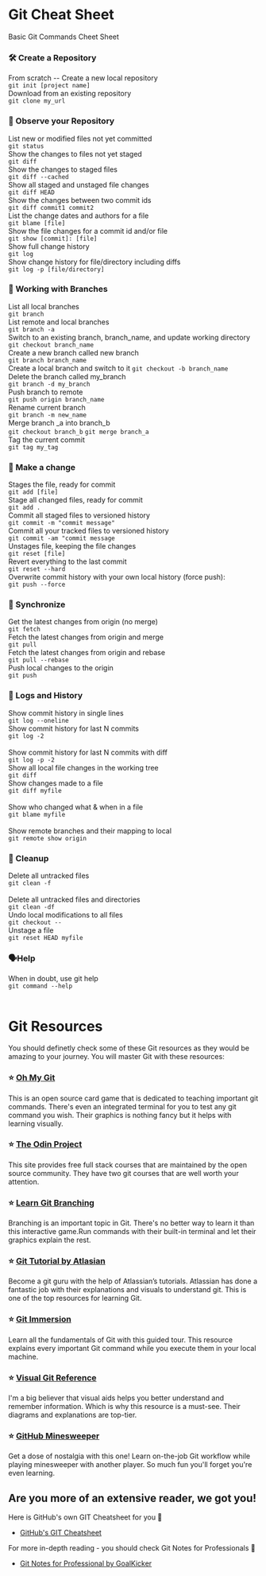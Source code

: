 # Git Cheat Sheet
Basic Git Commands Cheet Sheet

### 🛠 Create a Repository

From scratch -- Create a new local repository         
```git init [project name]```
<br>
Download from an existing repository  
```git clone my_url```
### 🔎 Observe your Repository
List new or modified files not yet committed        
```git status```
<br>
Show the changes to files not yet staged        
```git diff```
<br>
Show the changes to staged files        
```git diff --cached```
<br>
Show all staged and unstaged file changes        
```git diff HEAD```
<br>
Show the changes between two commit ids         
```git diff commit1 commit2```
<br>
List the change dates and authors for a file         
```git blame [file]```
<br>
Show the file changes for a commit id and/or file         
```git show [commit]: [file]```
<br>
Show full change history         
```git log```
<br>
Show change history for file/directory including diffs         
```git log -p [file/directory]```
<br>
### 🌴 Working with Branches
List all local branches         
```git branch```
<br>
List remote and local branches         
```git branch -a```
<br>
Switch to an existing branch, branch_name, and update working directory         
```git checkout branch_name```
<br>
Create a new branch called new branch                  
```git branch branch_name ```
<br>
Create a local branch and switch to it
```git checkout -b branch_name```
<br>
Delete the branch called my_branch         
```git branch -d my_branch```
<br>
Push branch to remote     
```git push origin branch_name```
<br>
Rename current branch     
```git branch -m new_name```
<br>
Merge branch _a into branch_b         
```git checkout branch_b```
```git merge branch_a```
<br>
Tag the current commit         
```git tag my_tag```
<br>

### 👛 Make a change
Stages the file, ready for commit         
```git add [file]```
<br>
Stage all changed files, ready for commit         
```git add .```
<br>
Commit all staged files to versioned history         
```git commit -m "commit message"```
<br>
Commit all your tracked files to versioned history         
```git commit -am "commit message```
<br>
Unstages file, keeping the file changes         
```git reset [file]```
<br>
Revert everything to the last commit         
```git reset --hard```
<br>
Overwrite commit history with your own local history (force push):    
```git push --force```
<br>
### 🚰 Synchronize
Get the latest changes from origin (no merge)         
```git fetch```
<br>
Fetch the latest changes from origin and merge         
```git pull```
<br>
Fetch the latest changes from origin and rebase         
```git pull --rebase```
<br>
Push local changes to the origin          
```git push```
<br>
### 🧾 Logs and History
Show commit history in single lines     
```git log --oneline```	
<br>
Show commit history for last N commits      
```git log -2```	
<br>
Show commit history for last N commits with diff      
```git log -p -2```	
<br>
Show all local file changes in the working tree     
```git diff```
<br>
Show changes made to a file       
```git diff myfile```	
<br>
Show who changed what & when in a file      
```git blame myfile```	
<br>
Show remote branches and their mapping to local       
```git remote show origin```
<br>
### 🧹 Cleanup
Delete all untracked files    
```git clean -f```
<br>	
Delete all untracked files and directories    
```git clean -df```
<br>
Undo local modifications to all files   
```git checkout -- ```
<br>
Unstage a file    
```git reset HEAD myfile```
<br>
### 🗣Help
When in doubt, use git help         
```git command --help```
<br><br>

# Git Resources
You should definetly check some of these Git resources as they would be amazing to your journey.
You will master Git with these resources:

### ⭐ [Oh My Git](https://ohmygit.org/)
This is an open source card game that is dedicated to teaching important git commands. There's even an integrated terminal for you to test any git command you wish. Their graphics is nothing fancy but it helps with learning visually.

### ⭐ [The Odin Project](https://www.theodinproject.com/lessons/foundations-git-basics)
This site provides free full stack courses that are maintained by the open source community. They have two git courses that are well worth your attention.

### ⭐ [Learn Git Branching](https://learngitbranching.js.org/)
Branching is an important topic in Git. There's no better way to learn it than this interactive game.Run commands with their built-in terminal and let their graphics explain the rest.

### ⭐ [Git Tutorial by Atlasian](https://www.atlassian.com/git/tutorials)
Become a git guru with the help of Atlassian’s tutorials. Atlassian has done a fantastic job with their explanations and visuals to understand git. This is one of the top resources for learning Git.

### ⭐ [Git Immersion](https://gitimmersion.com/)
Learn all the fundamentals of Git with this guided tour. This resource explains every important Git command while you execute them in your local machine.

### ⭐ [Visual Git Reference](https://marklodato.github.io/visual-git-guide/index-en.html)
I'm a big believer that visual aids helps you better understand and remember information. Which is why this resource is a must-see. Their diagrams and explanations are top-tier.

### ⭐ [GitHub Minesweeper](https://profy.dev/project/github-minesweeper)
Get a dose of nostalgia with this one! Learn on-the-job Git workflow while playing minesweeper with another player. So much fun you'll forget you're even learning.

## Are you more of an extensive reader, we got you!

Here is GitHub's own GIT Cheatsheet for you 📗
- [GitHub's GIT Cheatsheet](https://github.com/MrKrishnaAgarwal/Git-CheatSheet/blob/main/git-cheat-sheet-education.pdf)

For more in-depth reading - you should check Git Notes for Professionals 📕
- [Git Notes for Professional by GoalKicker](https://goalkicker.com/GitBook/GitNotesForProfessionals.pdf)

<br>
